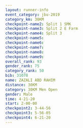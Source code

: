 ```yaml
---
layout: runner-info 
event_category: jbu-2019 
category_km: 30KM 
checkpoint-name2: Split 1 SMK 
checkpoint-name3: Split 2 E Farm 
checkpoint-name4: Split 3 
checkpoint-name5: 
checkpoint-name6: 
checkpoint-name7: 
checkpoint-name8: 
checkpoint-name9: 
overall_rank: 93
gender_rank: 75
category_rank: 50
bib: 31078
name: ZAZALI ABD RAHIM
distance: 30KM
category: 30KM Men Open
gender: Male
time: 4-21-20
start: 2-00-00
checkpoint2: 3-44-56
checkpoint3: 5-56-05
checkpoint4: 6-21-20
---
```

